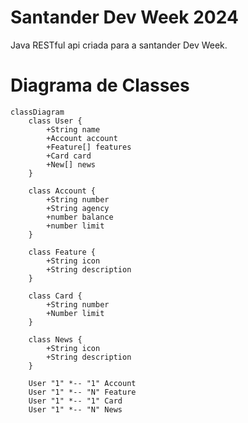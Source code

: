 # Santander Dev Week 2024
Java RESTful api criada para a santander Dev Week.

# Diagrama de Classes

```mermaid
classDiagram
    class User {
        +String name
        +Account account
        +Feature[] features
        +Card card
        +New[] news
    }

    class Account {
        +String number
        +String agency
        +number balance
        +number limit
    }

    class Feature {
        +String icon
        +String description
    }

    class Card {
        +String number
        +Number limit
    }

    class News {
        +String icon
        +String description
    }

    User "1" *-- "1" Account
    User "1" *-- "N" Feature
    User "1" *-- "1" Card
    User "1" *-- "N" News
```
